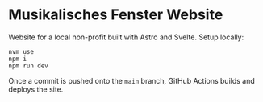 # Musikalisches Fenster Website

Website for a local non-profit built with Astro and Svelte. Setup locally:

    nvm use
    npm i
    npm run dev

Once a commit is pushed onto the `main` branch, GitHub Actions builds and deploys the site.
